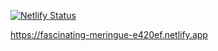 [![Netlify Status](https://api.netlify.com/api/v1/badges/83b45433-0fdf-474d-a1fe-e4ae6ea544ba/deploy-status)](https://app.netlify.com/sites/fascinating-meringue-e420ef/deploys)

https://fascinating-meringue-e420ef.netlify.app
